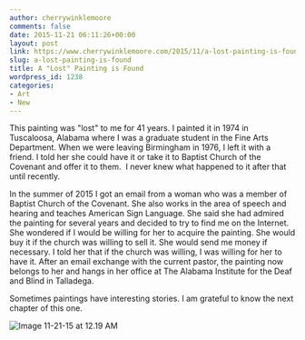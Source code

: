 ```yaml
---
author: cherrywinklemoore
comments: false
date: 2015-11-21 06:11:26+00:00
layout: post
link: https://www.cherrywinklemoore.com/2015/11/a-lost-painting-is-found/
slug: a-lost-painting-is-found
title: A "Lost" Painting is Found
wordpress_id: 1238
categories:
- Art
- New
---
```


This painting was "lost" to me for 41 years. I painted it in 1974 in Tuscaloosa, Alabama where I was a graduate student in the Fine Arts Department. When we were leaving Birmingham in 1976, I left it with a friend. I told her she could have it or take it to Baptist Church of the Covenant and offer it to them.  I never knew what happened to it after that until recently.

In the summer of 2015 I got an email from a woman who was a member of Baptist Church of the Covenant. She also works in the area of speech and hearing and teaches American Sign Language. She said she had admired the painting for several years and decided to try to find me on the Internet. She wondered if I would be willing for her to acquire the painting. She would buy it if the church was willing to sell it. She would send me money if necessary. I told her that if the church was willing, I was willing for her to have it. After an email exchange with the current pastor, the painting now belongs to her and hangs in her office at The Alabama Institute for the Deaf and Blind in Talladega.

Sometimes paintings have interesting stories. I am grateful to know the next chapter of this one.

![Image 11-21-15 at 12.19 AM](https://www.cherrywinklemoore.com/wp-content/uploads/Image-11-21-15-at-12.19-AM-1024x576.jpg)
